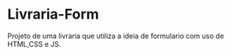 # Livraria-Form


Projeto de uma livraria que utiliza a ideia de formulario com uso de HTML,CSS e JS.
